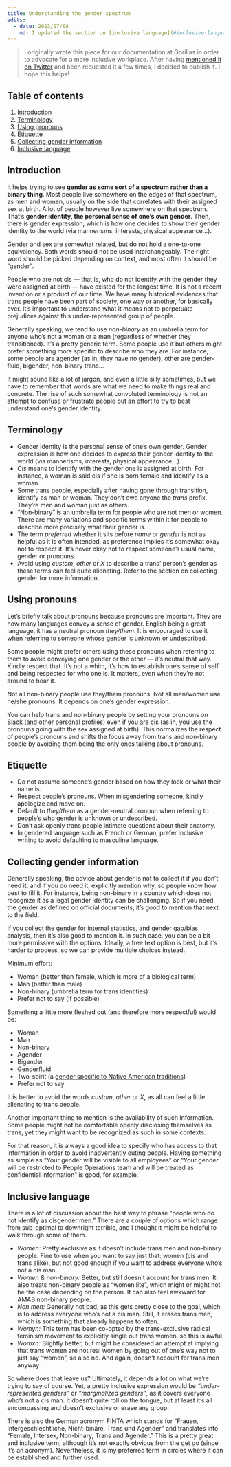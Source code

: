 ```yaml
---
title: Understanding the gender spectrum
edits:
  - date: 2023/07/08
    md: I updated the section on [inclusive language](#inclusive-language) to include the term “FINTA”.
---
```


> I originally wrote this piece for our documentation at Gorillas in order to advocate for a more inclusive workplace. After having [mentioned it on Twitter](https://twitter.com/KittyGiraudel/status/1446436115553177670?s=20) and been requested it a few times, I decided to publish it. I hope this helps!

## Table of contents

1. [Introduction](#introduction)
2. [Terminology](#terminology)
3. [Using pronouns](#using-pronouns)
4. [Etiquette](#etiquette)
5. [Collecting gender information](#collecting-gender-information)
6. [Inclusive language](#inclusive-language)

## Introduction

It helps trying to see **gender as some sort of a spectrum rather than a binary thing**. Most people live somewhere on the edges of that spectrum, as men and women, usually on the side that correlates with their assigned sex at birth. A lot of people however live somewhere on that spectrum. That’s **gender identity, the personal sense of one’s own gender**. Then, there is gender expression, which is how one decides to show their gender identity to the world (via mannerisms, interests, physical appearance…).

Gender and sex are somewhat related, but do not hold a one-to-one equivalency. Both words should not be used interchangeably. The right word should be picked depending on context, and most often it should be “gender”.

People who are not cis — that is, who do not identify with the gender they were assigned at birth — have existed for the longest time. It is not a recent invention or a product of our time. We have many historical evidences that trans people have been part of society, one way or another, for basically ever. It’s important to understand what it means not to perpetuate prejudices against this under-represented group of people.

Generally speaking, we tend to use _non-binary_ as an umbrella term for anyone who’s not a woman or a man (regardless of whether they transitioned). It’s a pretty generic term. Some people use it but others might prefer something more specific to describe who they are. For instance, some people are agender (as in, they have no gender), other are gender-fluid, bigender, non-binary trans…

It might sound like a lot of jargon, and even a little silly sometimes, but we have to remember that words are what we need to make things real and concrete. The rise of such somewhat convoluted terminology is not an attempt to confuse or frustrate people but an effort to try to best understand one’s gender identity.

## Terminology

- Gender identity is the personal sense of one’s own gender. Gender expression is how one decides to express their gender identity to the world (via mannerisms, interests, physical appearance…).
- _Cis_ means to identify with the gender one is assigned at birth. For instance, a woman is said cis if she is born female and identify as a woman.
- Some trans people, especially after having gone through transition, identify as man or woman. They don’t owe anyone the _trans_ prefix. They’re men and woman just as others.
- “Non-binary” is an umbrella term for people who are not men or women. There are many variations and specific terms within it for people to describe more precisely what their gender is.
- The term _preferred_ whether it sits before _name_ or _gender_ is not as helpful as it is often intended, as preference implies it’s somewhat okay not to respect it. It’s never okay not to respect someone’s usual name, gender or pronouns.
- Avoid using _custom_, _other_ or _X_ to describe a trans’ person’s gender as these terms can feel quite alienating. Refer to the section on collecting gender for more information.

## Using pronouns

Let’s briefly talk about pronouns because pronouns are important. They are how many languages convey a sense of gender. English being a great language, it has a neutral pronoun _they/them_. It is encouraged to use it when referring to someone whose gender is unknown or undescribed.

Some people might prefer others using these pronouns when referring to them to avoid conveying one gender or the other — it’s neutral that way. Kindly respect that. It’s not a whim, it’s how to establish one’s sense of self and being respected for who one is. It matters, even when they’re not around to hear it.

Not all non-binary people use they/them pronouns. Not all men/women use he/she pronouns. It depends on one’s gender expression.

You can help trans and non-binary people by setting your pronouns on Slack (and other personal profiles) even if you are cis (as in, you use the pronouns going with the sex assigned at birth). This normalizes the respect of people’s pronouns and shifts the focus away from trans and non-binary people by avoiding them being the only ones talking about pronouns.

## Etiquette

- Do not assume someone’s gender based on how they look or what their name is.
- Respect people’s pronouns. When misgendering someone, kindly apologize and move on.
- Default to _they/them_ as a gender-neutral pronoun when referring to people’s who gender is unknown or undescribed.
- Don’t ask openly trans people intimate questions about their anatomy.
- In gendered language such as French or German, prefer inclusive writing to avoid defaulting to masculine language.

## Collecting gender information

Generally speaking, the advice about gender is not to collect it if you don’t need it, and if you do need it, explicitly mention why, so people know how best to fill it. For instance, being non-binary in a country which does not recognize it as a legal gender identity can be challenging. So if you need the gender as defined on official documents, it’s good to mention that next to the field.

If you collect the gender for internal statistics, and gender gap/bias analysis, then it’s also good to mention it. In such case, you can be a bit more permissive with the options. Ideally, a free text option is best, but it’s harder to process, so we can provide multiple choices instead.

Minimum effort:

- Woman (better than female, which is more of a biological term)
- Man (better than male)
- Non-binary (umbrella term for trans identities)
- Prefer not to say (if possible)

Something a little more fleshed out (and therefore more respectful) would be:

- Woman
- Man
- Non-binary
- Agender
- Bigender
- Genderfluid
- Two-spirit (a [gender specific to Native American traditions](https://en.wikipedia.org/wiki/Two-spirit))
- Prefer not to say

It is better to avoid the words _custom_, _other_ or _X_, as all can feel a little alienating to trans people.

Another important thing to mention is the availability of such information. Some people might not be comfortable openly disclosing themselves as trans, yet they might want to be recognized as such in some contexts.

For that reason, it is always a good idea to specify who has access to that information in order to avoid inadvertently outing people. Having something as simple as “Your gender will be visible to all employees” or “Your gender will be restricted to People Operations team and will be treated as confidential information” is good, for example.

## Inclusive language

There is a lot of discussion about the best way to phrase “people who do not identify as cisgender men.” There are a couple of options which range from sub-optimal to downright terrible, and I thought it might be helpful to walk through some of them.

- *Women:* Pretty exclusive as it doesn’t include trans men and non-binary people. Fine to use when you want to say just that: women (cis and trans alike), but not good enough if you want to address everyone who’s not a cis man.
- *Women & non-binary:* Better, but still doesn’t account for trans men. It also treats non-binary people as “women lite”, which might or might not be the case depending on the person. It can also feel awkward for AMAB non-binary people.
- *Non men:* Generally not bad, as this gets pretty close to the goal, which is to address everyone who’s not a cis man. Still, it erases trans men, which is something that already happens to often.
- *Womyn:* This term has been co-opted by the trans-exclusive radical feminism movement to explicitly single out trans women, so this is awful.
- *Womxn:* Slightly better, but might be considered an attempt at implying that trans women are not real women by going out of one’s way not to just say “women”, so also no. And again, doesn’t account for trans men anyway.

So where does that leave us? Ultimately, it depends a lot on what we’re trying to say of course. Yet, a pretty inclusive expression would be *“under-represented genders”* or *“marginalized genders”*, as it covers everyone who’s not a cis man. It doesn’t quite roll on the tongue, but at least it’s all encompassing and doesn’t exclusive or erase any group.

There is also the German acronym FINTA which stands for “Frauen, Intergeschlechtliche, Nicht-binäre, Trans und Agender” and translates into “Female, Intersex, Non-binary, Trans and Agender.” This is a pretty great and inclusive term, although it’s not exactly obvious from the get go (since it’s an acronym). Nevertheless, it is my preferred term in circles where it can be established and further used.
